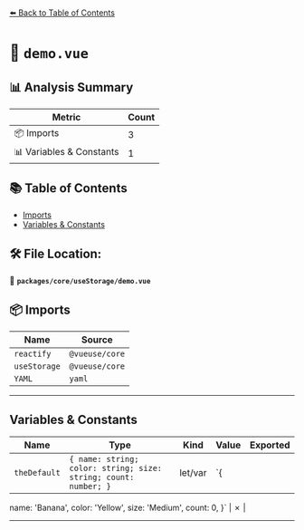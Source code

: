 [⬅️ Back to Table of Contents](../../../index.md)

# 📄 `demo.vue`

## 📊 Analysis Summary

| Metric | Count |
|--------|-------|
| 📦 Imports | 3 |
| 📊 Variables & Constants | 1 |

## 📚 Table of Contents

- [Imports](#imports)
- [Variables & Constants](#variables-constants)

## 🛠️ File Location:
📂 **`packages/core/useStorage/demo.vue`**

## 📦 Imports

| Name | Source |
|------|--------|
| `reactify` | `@vueuse/core` |
| `useStorage` | `@vueuse/core` |
| `YAML` | `yaml` |


---

## Variables & Constants

| Name | Type | Kind | Value | Exported |
|------|------|------|-------|----------|
| `theDefault` | `{ name: string; color: string; size: string; count: number; }` | let/var | `{
  name: 'Banana',
  color: 'Yellow',
  size: 'Medium',
  count: 0,
}` | ✗ |


---